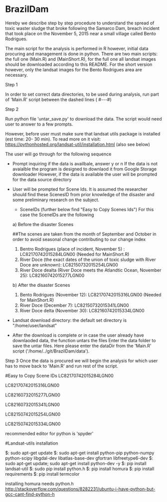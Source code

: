 # BrazilDam
Hereby we describe step by step procedure to understand the spread of toxic waster sludge that broke following the Samarco Dam,
breach incident that took place on the November 5, 2015 near a small village called Bento Rodrigues.

The main script for the analysis is performed in R however, initial data procuring and management is done in python. There are two main scripts: the full one (Main.R) and (MainShort.R), for the full one all landsat images should be downloaded according to this README. For the short version however, only the landsat images for the Bento Rodrigues area are necessary.

Step 1

In order to set correct data directories, to be used during analysis, run part of 'Main.R' script between the dashed lines ( #---#)

Step 2

Run python file 'untar_save.py' to download the data. The script would need user to answer to a few prompts. 

However, before user must make sure that landsat utils package is installed (est time: 20- 30 min). To read more on it visit:
https://pythonhosted.org/landsat-util/installation.html (also see below)

The user will go through for the following sequence

- Prompt inquiring if the data is availbale, answer y or n
    If the data is not avaialble the program is designed to downlaod it from Google Storage downloader
    However, if the data is available the user will be prompted for the data source directory

- User will be prompted for Scene Ids.
    It is assumed the researcher should find these ScenesID from prior knowledge of the disaster and some preliminary research 
on the subject.
    - SceneIDs (further below find "Easy to Copy Scenes Ids")
For this case the SceneIDs are the following

  a) Before the disaster Scenes

  ##The scenes are taken from the month of September and October in order to avoid seasonal change contributing to our change index
  
    1. Bentro Rodrigues (place of incident, November 5) : LC82170742015284LGN00      (Needed for MainShort.R)
    2. River Doce (the exact dates of the union of toxic sludge with River Doce are unknown): LC82150732015254LGN00
    3. River Doce dealta (River Doce meets the Atlandtic Ocean, November 25): LC82160742015277LGN00
  
  b) After the disaster Scenes
  
    1. Bento Rodrigues (November 12): LC82170742015316LGN00   (Needed for MainShort.R)
    2. River Doce (December 7): LC82150732015341LGN00
    3. River Doce delta (November 30): LC82160742015334LGN00
- Landsat download directory: the default set directory is "/home/user/landsat"

- After the download is complete or in case the user already have downlaoded data, the function untars the files
  Enter the data folder to save the untar files. Here please enter the dataDir from the 'Main.R' script ('/home/../git/BrazilDam/data').

Step 3
Once the data is procured we will begin the analysis for which user has to move back to 'Main.R' and run rest of the script.

#Easy to Copy Scene IDs
LC82170742015284LGN00

LC82170742015316LGN00

LC82160732015277LGN00

LC82160732015341LGN00

LC82150742015254LGN00

LC82150742015334LGN00

recommended editor for python is 'spyder'

#Landsat-utils installation

$: sudo apt-get update
$: sudo apt-get install python-pip python-numpy python-scipy libgdal-dev libatlas-base-dev gfortran libfreetype6-dev
$: sudo apt-get  update; sudo apt-get install  python-dev -y
$: pip install landsat-util
$: sudo pip install python.h
$: pip install homura
$: pip install requirements
$: pip install termcolor

installing homura needs python.h 
http://stackoverflow.com/questions/8282231/ubuntu-i-have-python-but-gcc-cant-find-python-h

